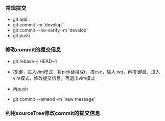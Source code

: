 ### 常规提交
- git add .
- git commit -m 'develop'
- git commit --no-verify -m 'develop'
- git push

### 修改commit的提交信息
- git rebase -i HEAD~1
- 按i键，进入vim模式，将pick替换成r，按esc，输入:wq，再按i键盘，进入vim模式，修改提交信息，再退出vim模式
- 再push

- git commit --amend -m 'new message'

### 利用sourceTree修改commit的提交信息


